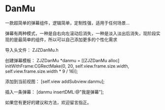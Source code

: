 # DanMu
一款超简单的弹幕组件，逻辑简单，定制性强，适用于任何场景...

弹幕有两种模式，一种是自右向左滚动后消失，一种是淡入淡出后消失，现阶段实现的是最简单的组件，所以可以自己添加更多的个性化需求

导入头文件：
ZJZDanMu.h

创建弹幕模板：
ZJZDanMu *danmu = [[ZJZDanMu alloc] initWithFrame:CGRectMake(0, 20, self.view.frame.size.width, self.view.frame.size.width * 9 / 16)];

添加到当前视图：
[self.view addSubview:danmu];

插入一条弹幕：
[danmu insertDML:@"我是弹幕"];

如果您有更好的建议和方法，欢迎留言指正。
